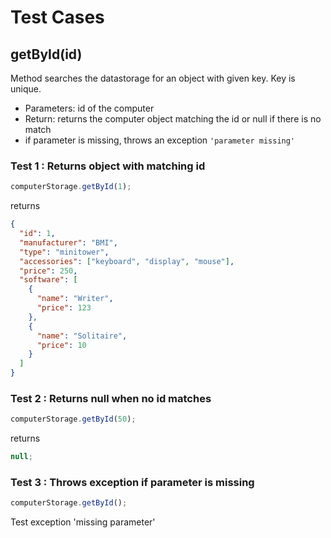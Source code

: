 # Test Cases

## **getById(id)**

Method searches the datastorage for an object with given key. Key is unique.

- Parameters: id of the computer
- Return: returns the computer object matching the id or null if there is no match
- if parameter is missing, throws an exception `'parameter missing'`

### Test 1 : Returns object with matching id

```js
computerStorage.getById(1);
```

returns

```json
{
  "id": 1,
  "manufacturer": "BMI",
  "type": "minitower",
  "accessories": ["keyboard", "display", "mouse"],
  "price": 250,
  "software": [
    {
      "name": "Writer",
      "price": 123
    },
    {
      "name": "Solitaire",
      "price": 10
    }
  ]
}
```

### Test 2 : Returns null when no id matches

```js
computerStorage.getById(50);
```

returns

```js
null;
```

### Test 3 : Throws exception if parameter is missing

```js
computerStorage.getById();
```

Test exception 'missing parameter'
